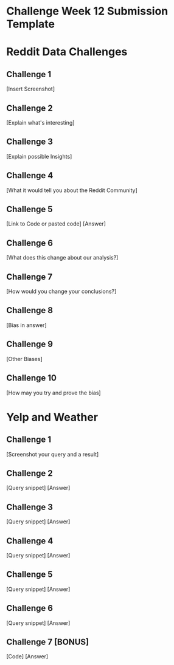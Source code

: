 # Challenge Week 12 Submission Template

# Reddit Data Challenges

## Challenge 1

[Insert Screenshot]

## Challenge 2

[Explain what's interesting]

## Challenge 3

[Explain possible Insights]

## Challenge 4

[What it would tell you about the Reddit Community]

## Challenge 5

[Link to Code or pasted code]
[Answer]

## Challenge 6

[What does this change about our analysis?]

## Challenge 7

[How would you change your conclusions?]

## Challenge 8

[Bias in answer]

## Challenge 9

[Other Biases]

## Challenge 10

[How may you try and prove the bias]

# Yelp and Weather 

## Challenge 1

[Screenshot your query and a result]

## Challenge 2

[Query snippet]
[Answer]

## Challenge 3

[Query snippet]
[Answer]

## Challenge 4

[Query snippet]
[Answer]

## Challenge 5

[Query snippet]
[Answer]

## Challenge 6

[Query snippet]
[Answer]

## Challenge 7 [BONUS]

[Code]
[Answer]



